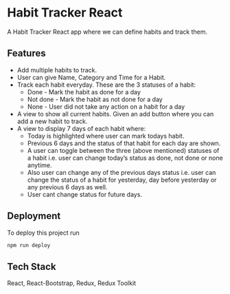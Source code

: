 # Habit Tracker React

A Habit Tracker React app where we can define habits and track them.

## Features

- Add multiple habits to track.
- User can give Name, Category and Time for a Habit.
- Track each habit everyday. These are the 3 statuses of a habit:
  - Done - Mark the habit as done for a day
  - Not done - Mark the habit as not done for a day
  - None - User did not take any action on a habit for a day
- A view to show all current habits. Given an add button where you can add a new
  habit to track.
- A view to display 7 days of each habit where:
  - Today is highlighted where user can mark todays habit.
  - Previous 6 days and the status of that habit for each day are shown.
  - A user can toggle between the three (above mentioned) statuses of a habit
    i.e. user can change today’s status as done, not done or none anytime.
  - Also user can change any of the previous days status i.e. user can
    change the status of a habit for yesterday, day before yesterday or any
    previous 6 days as well.
  - User cant change status for future days.

## Deployment

To deploy this project run

```bash
npm run deploy
```


## Tech Stack

React, React-Bootstrap, Redux, Redux Toolkit
